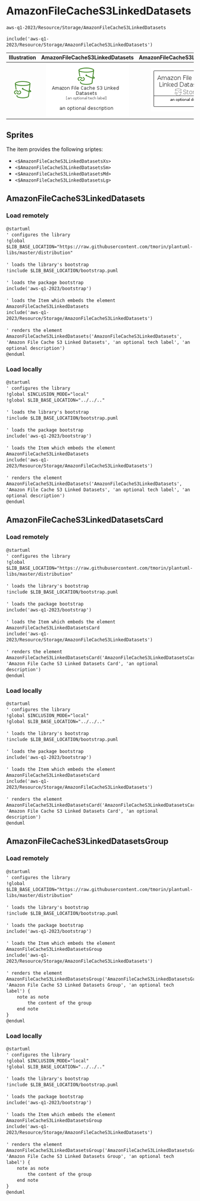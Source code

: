 # AmazonFileCacheS3LinkedDatasets


```text
aws-q1-2023/Resource/Storage/AmazonFileCacheS3LinkedDatasets
```

```text
include('aws-q1-2023/Resource/Storage/AmazonFileCacheS3LinkedDatasets')
```



| Illustration | AmazonFileCacheS3LinkedDatasets | AmazonFileCacheS3LinkedDatasetsCard | AmazonFileCacheS3LinkedDatasetsGroup |
| :---: | :---: | :---: | :---: |
| ![illustration for Illustration](../../../aws-q1-2023/Resource/Storage/AmazonFileCacheS3LinkedDatasets.png) | ![illustration for AmazonFileCacheS3LinkedDatasets](../../../aws-q1-2023/Resource/Storage/AmazonFileCacheS3LinkedDatasets.Local.png) | ![illustration for AmazonFileCacheS3LinkedDatasetsCard](../../../aws-q1-2023/Resource/Storage/AmazonFileCacheS3LinkedDatasetsCard.Local.png) | ![illustration for AmazonFileCacheS3LinkedDatasetsGroup](../../../aws-q1-2023/Resource/Storage/AmazonFileCacheS3LinkedDatasetsGroup.Local.png) |



## Sprites
The item provides the following sriptes:

- `<$AmazonFileCacheS3LinkedDatasetsXs>`
- `<$AmazonFileCacheS3LinkedDatasetsSm>`
- `<$AmazonFileCacheS3LinkedDatasetsMd>`
- `<$AmazonFileCacheS3LinkedDatasetsLg>`





## AmazonFileCacheS3LinkedDatasets

### Load remotely
```plantuml
@startuml
' configures the library
!global $LIB_BASE_LOCATION="https://raw.githubusercontent.com/tmorin/plantuml-libs/master/distribution"

' loads the library's bootstrap
!include $LIB_BASE_LOCATION/bootstrap.puml

' loads the package bootstrap
include('aws-q1-2023/bootstrap')

' loads the Item which embeds the element AmazonFileCacheS3LinkedDatasets
include('aws-q1-2023/Resource/Storage/AmazonFileCacheS3LinkedDatasets')

' renders the element
AmazonFileCacheS3LinkedDatasets('AmazonFileCacheS3LinkedDatasets', 'Amazon File Cache S3 Linked Datasets', 'an optional tech label', 'an optional description')
@enduml
```

### Load locally
```plantuml
@startuml
' configures the library
!global $INCLUSION_MODE="local"
!global $LIB_BASE_LOCATION="../../.."

' loads the library's bootstrap
!include $LIB_BASE_LOCATION/bootstrap.puml

' loads the package bootstrap
include('aws-q1-2023/bootstrap')

' loads the Item which embeds the element AmazonFileCacheS3LinkedDatasets
include('aws-q1-2023/Resource/Storage/AmazonFileCacheS3LinkedDatasets')

' renders the element
AmazonFileCacheS3LinkedDatasets('AmazonFileCacheS3LinkedDatasets', 'Amazon File Cache S3 Linked Datasets', 'an optional tech label', 'an optional description')
@enduml
```

## AmazonFileCacheS3LinkedDatasetsCard

### Load remotely
```plantuml
@startuml
' configures the library
!global $LIB_BASE_LOCATION="https://raw.githubusercontent.com/tmorin/plantuml-libs/master/distribution"

' loads the library's bootstrap
!include $LIB_BASE_LOCATION/bootstrap.puml

' loads the package bootstrap
include('aws-q1-2023/bootstrap')

' loads the Item which embeds the element AmazonFileCacheS3LinkedDatasetsCard
include('aws-q1-2023/Resource/Storage/AmazonFileCacheS3LinkedDatasets')

' renders the element
AmazonFileCacheS3LinkedDatasetsCard('AmazonFileCacheS3LinkedDatasetsCard', 'Amazon File Cache S3 Linked Datasets Card', 'an optional description')
@enduml
```

### Load locally
```plantuml
@startuml
' configures the library
!global $INCLUSION_MODE="local"
!global $LIB_BASE_LOCATION="../../.."

' loads the library's bootstrap
!include $LIB_BASE_LOCATION/bootstrap.puml

' loads the package bootstrap
include('aws-q1-2023/bootstrap')

' loads the Item which embeds the element AmazonFileCacheS3LinkedDatasetsCard
include('aws-q1-2023/Resource/Storage/AmazonFileCacheS3LinkedDatasets')

' renders the element
AmazonFileCacheS3LinkedDatasetsCard('AmazonFileCacheS3LinkedDatasetsCard', 'Amazon File Cache S3 Linked Datasets Card', 'an optional description')
@enduml
```

## AmazonFileCacheS3LinkedDatasetsGroup

### Load remotely
```plantuml
@startuml
' configures the library
!global $LIB_BASE_LOCATION="https://raw.githubusercontent.com/tmorin/plantuml-libs/master/distribution"

' loads the library's bootstrap
!include $LIB_BASE_LOCATION/bootstrap.puml

' loads the package bootstrap
include('aws-q1-2023/bootstrap')

' loads the Item which embeds the element AmazonFileCacheS3LinkedDatasetsGroup
include('aws-q1-2023/Resource/Storage/AmazonFileCacheS3LinkedDatasets')

' renders the element
AmazonFileCacheS3LinkedDatasetsGroup('AmazonFileCacheS3LinkedDatasetsGroup', 'Amazon File Cache S3 Linked Datasets Group', 'an optional tech label') {
    note as note
        the content of the group
    end note
}
@enduml
```

### Load locally
```plantuml
@startuml
' configures the library
!global $INCLUSION_MODE="local"
!global $LIB_BASE_LOCATION="../../.."

' loads the library's bootstrap
!include $LIB_BASE_LOCATION/bootstrap.puml

' loads the package bootstrap
include('aws-q1-2023/bootstrap')

' loads the Item which embeds the element AmazonFileCacheS3LinkedDatasetsGroup
include('aws-q1-2023/Resource/Storage/AmazonFileCacheS3LinkedDatasets')

' renders the element
AmazonFileCacheS3LinkedDatasetsGroup('AmazonFileCacheS3LinkedDatasetsGroup', 'Amazon File Cache S3 Linked Datasets Group', 'an optional tech label') {
    note as note
        the content of the group
    end note
}
@enduml
```

